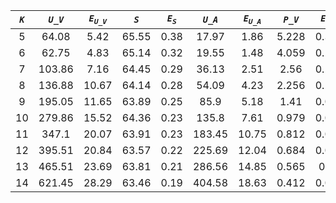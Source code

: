 ﻿| ***`K`*** | ***`U_V`*** | ***`E`<sub>`U_V`</sub>*** | ***`S`*** | ***`E`<sub>`S`</sub>*** | ***`U_A`*** | ***`E`<sub>`U_A`</sub>*** | ***`P_V`*** | ***`E`<sub>`P_V`</sub>*** | ***`P_A`*** | ***`E`<sub>`P_A`</sub>*** |
|:---------:|:-----------:|:-------------------------:|:---------:|:-----------------------:|:-----------:|:-------------------------:|:-----------:|:-------------------------:|:-----------:|:-------------------------:|
| 5         | 64.08       | 5.42                      | 65.55     | 0.38                    | 17.97       | 1.86                      | 5.228       | 0.367                     | 10.765      | 0.537                     |
| 6         | 62.75       | 4.83                      | 65.14     | 0.32                    | 19.55       | 1.48                      | 4.059       | 0.225                     | 8.471       | 0.423                     |
| 7         | 103.86      | 7.16                      | 64.45     | 0.29                    | 36.13       | 2.51                      | 2.56        | 0.153                     | 4.876       | 0.252                     |
| 8         | 136.88      | 10.67                     | 64.14     | 0.28                    | 54.09       | 4.23                      | 2.256       | 0.127                     | 4.237       | 0.331                     |
| 9         | 195.05      | 11.65                     | 63.89     | 0.25                    | 85.9        | 5.18                      | 1.41        | 0.065                     | 2.232       | 0.13                      |
| 10        | 279.86      | 15.52                     | 64.36     | 0.23                    | 135.8       | 7.61                      | 0.979       | 0.043                     | 1.39        | 0.077                     |
| 11        | 347.1       | 20.07                     | 63.91     | 0.23                    | 183.45      | 10.75                     | 0.812       | 0.035                     | 1.014       | 0.045                     |
| 12        | 395.51      | 20.84                     | 63.57     | 0.22                    | 225.69      | 12.04                     | 0.684       | 0.031                     | 0.809       | 0.042                     |
| 13        | 465.51      | 23.69                     | 63.81     | 0.21                    | 286.56      | 14.85                     | 0.565       | 0.03                      | 0.623       | 0.041                     |
| 14        | 621.45      | 28.29                     | 63.46     | 0.19                    | 404.58      | 18.63                     | 0.412       | 0.019                     | 0.409       | 0.019                     |
